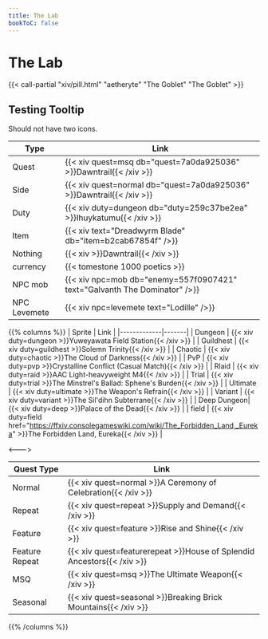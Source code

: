```yaml
---
title: The Lab
bookToC: false
---
```


# The Lab

{{< call-partial "xiv/pill.html" "aetheryte" "The Goblet" "The Goblet" >}}


## Testing Tooltip

Should not have two icons.

| Type   | Link |
|--------|------|
| Quest  | {{< xiv quest=msq db="quest=7a0da925036" >}}Dawntrail{{< /xiv >}} |
| Side | {{< xiv quest=normal db="quest=7a0da925036" >}}Dawntrail{{< /xiv >}} |
| Duty | {{< xiv duty=dungeon db="duty=259c37be2ea" >}}Ihuykatumu{{< /xiv >}} |
| Item | {{< xiv text="Dreadwyrm Blade" db="item=b2cab67854f" />}} |
| Nothing | {{< xiv >}}Dawntrail{{< /xiv >}} |
| currency | {{< tomestone 1000 poetics >}} |
| NPC mob | {{< xiv npc=mob db="enemy=557f0907421" text="Galvanth The Dominator"  />}}
| NPC Levemete | {{< xiv npc=levemete text="Lodille"  />}}


{{% columns %}}
| Sprite      | Link  |
|-------------|-------|
| Dungeon     | {{< xiv duty=dungeon >}}Yuweyawata Field Station{{< /xiv >}} |
| Guildhest   | {{< xiv duty=guildhest >}}Solemn Trinity{{< /xiv >}} |
| Chaotic     | {{< xiv duty=chaotic >}}The Cloud of Darkness{{< /xiv >}} |
| PvP         | {{< xiv duty=pvp >}}Crystalline Conflict (Casual Match){{< /xiv >}} |
| Rlaid        | {{< xiv duty=raid >}}AAC Light-heavyweight M4{{< /xiv >}} |
| Trial       | {{< xiv duty=trial >}}The Minstrel's Ballad: Sphene's Burden{{< /xiv >}} |
| Ultimate    | {{< xiv duty=ultimate >}}The Weapon's Refrain{{< /xiv >}} |
| Variant     | {{< xiv duty=variant >}}The Sil'dihn Subterrane{{< /xiv >}} |
| Deep Dungeon| {{< xiv duty=deep >}}Palace of the Dead{{< /xiv >}} |
| field       | {{< xiv duty=field href="https://ffxiv.consolegameswiki.com/wiki/The_Forbidden_Land,_Eureka" >}}The Forbidden Land, Eureka{{< /xiv >}} |

<--->

| Quest Type  | Link |
|-------------|------|
| Normal      | {{< xiv quest=normal >}}A Ceremony of Celebration{{< /xiv >}} |
| Repeat      | {{< xiv quest=repeat >}}Supply and Demand{{< /xiv >}} |
| Feature     | {{< xiv quest=feature >}}Rise and Shine{{< /xiv >}} |
| Feature Repeat | {{< xiv quest=featurerepeat >}}House of Splendid Ancestors{{< /xiv >}} |
| MSQ         | {{< xiv quest=msq >}}The Ultimate Weapon{{< /xiv >}} |
| Seasonal    | {{< xiv quest=seasonal >}}Breaking Brick Mountains{{< /xiv >}} |
{{% /columns %}}
